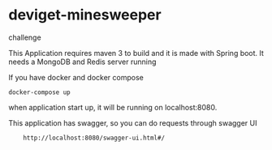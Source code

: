 # deviget-minesweeper
challenge

This Application requires maven 3 to build and it is made with Spring boot.
It needs a MongoDB and Redis server running 

If you have docker and docker compose 

	docker-compose up
	
when application start up, it will be running on localhost:8080.

This application has swagger, so you can do requests through swagger UI

		http://localhost:8080/swagger-ui.html#/


